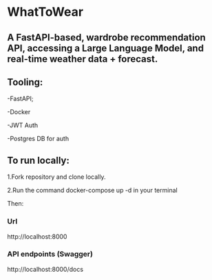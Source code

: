 # WhatToWear
## A FastAPI-based, wardrobe recommendation API, accessing a Large Language Model, and real-time weather data + forecast.

## Tooling:

-FastAPI;

-Docker

-JWT Auth

-Postgres DB for auth

## To run locally:

1.Fork repository and clone locally.

2.Run the command docker-compose up -d in your terminal

Then:
### Url
http://localhost:8000

### API endpoints (Swagger)
http://localhost:8000/docs
